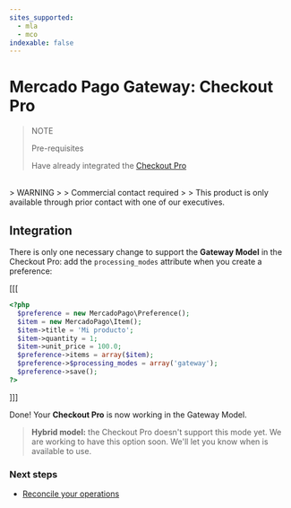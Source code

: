 ```yaml
---
sites_supported:
  - mla
  - mco
indexable: false
---
```


# Mercado Pago Gateway: Checkout Pro

> NOTE
>
> Pre-requisites
>
> Have already integrated the [Checkout Pro](https://www.mercadopago[FAKER][URL][DOMAIN]/developers/en/guides/online-payments/checkout-pro/introduction)

</br>
> WARNING
>
> Commercial contact required
>
> This product is only available through prior contact with one of our executives.

## Integration

There is only one necessary change to support the **Gateway Model** in the Checkout Pro: add the `processing_modes` attribute when you create a preference:

[[[
```php
<?php  
  $preference = new MercadoPago\Preference();
  $item = new MercadoPago\Item();
  $item->title = 'Mi producto';
  $item->quantity = 1;
  $item->unit_price = 100.0;
  $preference->items = array($item);
  $preference->$processing_modes = array('gateway');
  $preference->save();
?>
```
]]]

Done! Your **Checkout Pro** is now working in the Gateway Model.

> **Hybrid model:** the Checkout Pro doesn't support this mode yet. We are working to have this option soon. We'll let you know when is available to use.

### Next steps

* [Reconcile your operations](https://www.mercadopago.com.ar/developers/en/guides/online-payments/gateway/general-considerations/reconciliation/)
